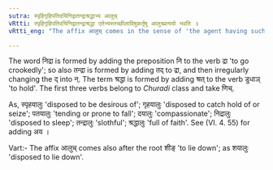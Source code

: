 ```yaml
---
sutra: स्पृहिगृहिपतिदयिनिद्रातन्द्राश्रद्धाभ्य आलुच्
vRtti: स्पृहिगृहिपतिदयिनिद्रातन्द्राश्रद्धा एतेभ्यस्तच्छीलादिषुकर्तृषु आलुच्प्रत्ययो भवति ॥
vRtti_eng: "The affix आलुच् comes in the sense of 'the agent having such a habit &c', after the following words:- स्पृह 'to desire', गृह 'to seize', पत 'to go', दय 'to give, to go, to protect', निद्रा 'to sleep', तन्द्रा 'to be tired' and श्रद्धा 'to venerate'."

---
```

The word निद्रा is formed by adding the preposition नि to the verb द्रा 'to go crookedly'; so also तन्द्रा is formed by adding तद् to द्रा, and then irregularly changing the द् into न्. The term श्रद्धा is formed by adding श्रत् to the verb डुधाञ् 'to hold'. The first three verbs belong to _Churadi_ class and take णिच्.

As, स्पृहयालुः 'disposed to be desirous of'; गृहयालुः 'disposed to catch hold of or seize'; पतयालुः 'tending or prone to fall'; दयालुः 'compassionate'; निद्रालुः 'disposed to sleep'; तन्द्रालुः 'slothful'; श्रद्धालुः 'full of faith'. See (VI. 4. 55) for adding अय ।

Vart:- The affix आलुच् comes also after the root शीङ् 'to lie down'; as शयालुः 'disposed to lie down'.